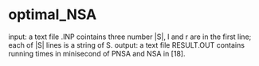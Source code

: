 # optimal_NSA 
input: a text file .INP cointains three number |S|, l and r are in the first line; each of |S| lines is a string of S.
output: a text file RESULT.OUT contains running times in minisecond of PNSA and NSA in [18].
